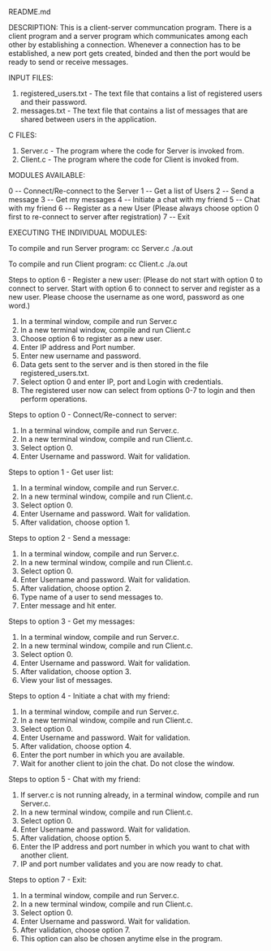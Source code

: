 README.md


DESCRIPTION:
This is a client-server communcation program. There is a client program and a server program which communicates among each other by establishing a connection. Whenever a connection has to be established, a new port gets created, binded and then the port would be ready to send or receive messages.


INPUT FILES:
1. registered_users.txt - The text file that contains a list of registered users and their password.
2. messages.txt - The text file that contains a list of messages that are shared between users in the application.


C FILES:
1. Server.c - The program where the code for Server is invoked from.
2. Client.c - The program where the code for Client is invoked from.



MODULES AVAILABLE:

0 -- Connect/Re-connect to the Server
1 -- Get a list of Users
2 -- Send a message
3 -- Get my messages
4 -- Initiate a chat with my friend
5 -- Chat with my friend
6 -- Register as a new User (Please always choose option 0 first to re-connect to server after registration)
7 -- Exit


EXECUTING THE INDIVIDUAL MODULES:

To compile and run Server program:
cc Server.c
./a.out

To compile and run Client program:
cc Client.c
./a.out

Steps to option 6 - Register a new user:
(Please do not start with option 0 to connect to server. Start with option 6 to connect to server and register as a new user. Please choose the username as one word, password as one word.)
1. In a terminal window, compile and run Server.c
2. In a new terminal window, compile and run Client.c
3. Choose option 6 to register as a new user.
4. Enter IP address and Port number.
5. Enter new username and password.
6. Data gets sent to the server and is then stored in the file registered_users.txt.
7. Select option 0 and enter IP, port and Login with credentials.
8. The registered user now can select from options 0-7 to login and then perform operations.

Steps to option 0 - Connect/Re-connect to server:
1. In a terminal window, compile and run Server.c.
2. In a new terminal window, compile and run Client.c.
3. Select option 0.
4. Enter Username and password. Wait for validation.

Steps to option 1 - Get user list:
1. In a terminal window, compile and run Server.c.
2. In a new terminal window, compile and run Client.c.
3. Select option 0.
4. Enter Username and password. Wait for validation.
5. After validation, choose option 1.

Steps to option 2 - Send a message:
1. In a terminal window, compile and run Server.c.
2. In a new terminal window, compile and run Client.c.
3. Select option 0.
4. Enter Username and password. Wait for validation.
5. After validation, choose option 2.
6. Type name of a user to send messages to.
7. Enter message and hit enter.

Steps to option 3 - Get my messages:
1. In a terminal window, compile and run Server.c.
2. In a new terminal window, compile and run Client.c.
3. Select option 0.
4. Enter Username and password. Wait for validation.
5. After validation, choose option 3.
6. View your list of messages.

Steps to option 4 - Initiate a chat with my friend:
1. In a terminal window, compile and run Server.c.
2. In a new terminal window, compile and run Client.c.
3. Select option 0.
4. Enter Username and password. Wait for validation.
5. After validation, choose option 4.
6. Enter the port number in which you are available.
7. Wait for another client to join the chat. Do not close the window.

Steps to option 5 - Chat with my friend:
1. If server.c is not running already, in a terminal window, compile and run Server.c.
2. In a new terminal window, compile and run Client.c.
3. Select option 0.
4. Enter Username and password. Wait for validation.
5. After validation, choose option 5.
6. Enter the IP address and port number in which you want to chat with another client.
7. IP and port number validates and you are now ready to chat.

Steps to option 7 - Exit:
1. In a terminal window, compile and run Server.c.
2. In a new terminal window, compile and run Client.c.
3. Select option 0.
4. Enter Username and password. Wait for validation.
5. After validation, choose option 7.
6. This option can also be chosen anytime else in the program.
